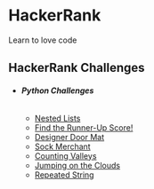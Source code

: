 # HackerRank
Learn to love code
## HackerRank Challenges
* ###### **Python Challenges**
  * [Nested Lists](https://github.com/prasanthi/HackerRank/blob/master/Python%20Challenges/Nested_Lists.py)
  * [Find the Runner-Up Score!](https://github.com/prasanthi/HackerRank/blob/master/Python%20Challenges/Runner_up_score.py)
  * [Designer Door Mat](https://github.com/prasanthi/HackerRank/blob/master/Python%20Challenges/designer_door_mat.py)
  * [Sock Merchant](https://github.com/prasanthi/HackerRank/blob/master/Python%20Challenges/Sock_Merchant_Solution.py)
  * [Counting Valleys](https://github.com/prasanthi/HackerRank/blob/master/Python%20Challenges/counting_valleys.py)
  * [Jumping on the Clouds](https://github.com/prasanthi/HackerRank/blob/master/Python%20Challenges/jumping_on_the_clouds.py)
  * [Repeated String](https://github.com/prasanthi/HackerRank/blob/master/Python%20Challenges/repeated_string.py)
